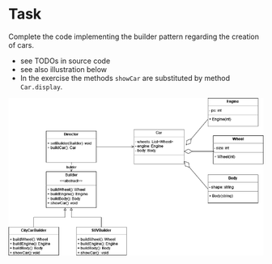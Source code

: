 # Task
Complete the code implementing the builder pattern regarding the creation of cars.

- see TODOs in source code
- see also illustration below
- In the exercise the methods `showCar` are substituted by method `Car.display`.

![car_builder.png](car_builder.png)
